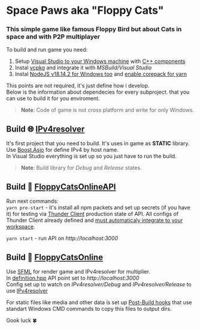 # Space Paws aka "Floppy Cats" 
### This simple game like famous Floppy Bird but about Cats in space and with P2P multiplayer

To build and run game you need:

1. Setup [Visual Studio to your Windows machine](https://visualstudio.microsoft.com/) with [C++ components](https://learn.microsoft.com/ru-ru/cpp/build/vscpp-step-0-installation?view=msvc-170)
2. Instal [vcpkg](https://vcpkg.io/en/getting-started.html) and integrate it with *MSBuild/Visual Studio*
3. Instal [NodeJS v18.14.2 for Windows too](https://nodejs.org/download/release/v18.14.2/) and [enable corepack for yarn](https://yarnpkg.com/getting-started/install)

This points are not required, it's just define how i develop.  
Below is the information about dependecies for every subproject. that you can use to build it for you enviroment.

> **Note**: Code of game is not cross platform and write for only Windows.

## Build 🌐 **[IPv4resolver](https://github.com/Makana-Grey/FloppyCats/tree/master/IPv4resolver)**

It's first project that you need to build. It's uses in game as **STATIC** library.  
Use [Boost.Asio](https://www.boost.org/doc/libs/1_76_0/doc/html/boost_asio.html) for define IPv4 by host name.   
In Visual Studio everything is set up so you just have to run the build.  
> **Note**: Build library for *Debug* and *Release* states.

## Build 🎯 **[FloppyCatsOnlineAPI](https://github.com/Makana-Grey/FloppyCats/tree/master/FloppyCatsOnlineAPI)**

Run next commands:  
`yarn pre-start` - it's install all npm packets and set up secrets (if you have it) for testing via [Thunder Client](https://www.thunderclient.com/) production state of API. All configs of Thunder Client already defined and [must automaticaly integrate to your workspace](https://github.com/rangav/thunder-client-support#git-sync). 
  
`yarn start` - run API on *http://localhost:3000*

## Build 👾 **[FloppyCatsOnline](https://github.com/Makana-Grey/FloppyCats/tree/master/FloppyCatsOnline)**
Use [SFML](https://www.sfml-dev.org/) for render game and IPv4resolver for multiplier.  
In [definition.hpp](https://github.com/Makana-Grey/FloppyCats/blob/master/FloppyCatsOnline/FloppyCatsOnline/definitions.hpp) API point set to *http://localhost:3000*  
Config set up to watch on *IPv4resolver/Debug* and *IPv4resolver/Release* to use [IPv4resolver](https://github.com/Makana-Grey/FloppyCats/tree/master/IPv4resolver)  
  
For static files like media and other data is set up [Post-Build hooks](https://learn.microsoft.com/en-us/visualstudio/ide/how-to-specify-build-events-csharp?view=vs-2022) that use standart Windows CMD commands to copy this files to output dirs.  

Gook luck 🍀

